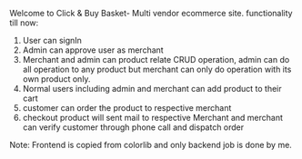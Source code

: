 Welcome to Click & Buy Basket- Multi vendor ecommerce site.
functionality till now:
1. User can signIn 
2. Admin can approve user as merchant
3. Merchant and admin can product relate CRUD operation, admin can do all operation to any product but merchant can only do operation with its own product only.
4. Normal users including admin and merchant can add product to their cart
5. customer can order the product to respective merchant 
6. checkout product will sent mail to respective Merchant and merchant can verify customer through phone call and dispatch order

Note: Frontend is copied from colorlib and only backend job is done by me.

